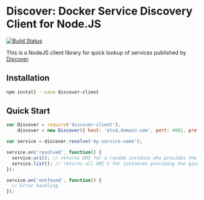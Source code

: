 Discover: Docker Service Discovery Client for Node.JS
========

[![Build Status](https://travis-ci.org/totem/discover-client-node.png?branch=develop)](https://travis-ci.org/totem/discover-client-node)

This is a NodeJS client library for quick lookup of services published by [Discover](http://github.com/totem/discover).

## Installation

```bash
npm install --save discover-client
```

## Quick Start

```js
var Discover = require('discover-client'),
    discover = new Discover({ host: 'etcd.domain.com', port: 4001, prefix: 'discover' });

var service = discover.resolve('my-service-name');

service.on('resolved', function() {
  service.uri(); // returns URI for a random instance who provides the given service
  service.list(); // returns all URI's for instances providing the given service
});

service.on('notfound', function() {
  // Error handling
});
```
